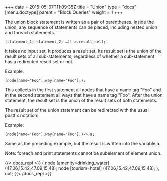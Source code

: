 +++
date = 2015-05-07T11:09:35Z
title = "Union"
type = "docs"
[menu.doctype]
  parent = "Block Queries"
weight = 1
+++

The union block statement is written as a pair of parentheses. Inside the union, any sequence of statements can be placed, including nested union and foreach statements.

    (statement_1; statement_2; …)[->.result_set];

It takes no input set. It produces a result set. Its result set is the union of the result sets of all sub-statements, regardless of whether a sub-statement has a redirected result set or not.

Example:

    (node[name="Foo"];way[name="Foo"];);

This collects in the first statement all nodes that have a name tag "Foo" and in the second statement all ways that have a name tag "Foo". After the union statement, the result set is the union of the result sets of both statements.

The result set of the union statement can be redirected with the usual postfix notation:

Example:

    (node[name="Foo"];way[name="Foo"];)->.a;

Same as the preceding example, but the result is written into the variable a.

Note: foreach and print statements cannot be subelement of element union.

{{< docs_repl >}}
(
node
  [amenity=drinking_water]
  (47.06,15.42,47.09,15.48);
node
  [tourism=hotel]
  (47.06,15.42,47.09,15.48);
);
out;
{{< /docs_repl >}}
